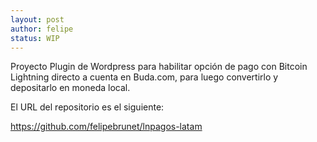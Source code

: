 ```yaml
---
layout: post
author: felipe
status: WIP
---
```

Proyecto Plugin de Wordpress para habilitar opción de pago con Bitcoin Lightning directo a cuenta en Buda.com, para luego convertirlo y depositarlo en moneda local.

<p>El URL del repositorio es el siguiente:</p>
<a href="https://github.com/felipebrunet/lnpagos-latam" target="_blank">https://github.com/felipebrunet/lnpagos-latam</a>


<br><br><br>

